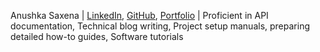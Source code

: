 Anushka Saxena | [LinkedIn](https://www.linkedin.com/in/-anushka-saxena), [GitHub](https://github.com/SaxenaAnushka102), [Portfolio](https://saxenaanushka102.github.io/) | Proficient in API documentation, Technical blog writing, Project setup manuals, preparing detailed how-to guides, Software tutorials
